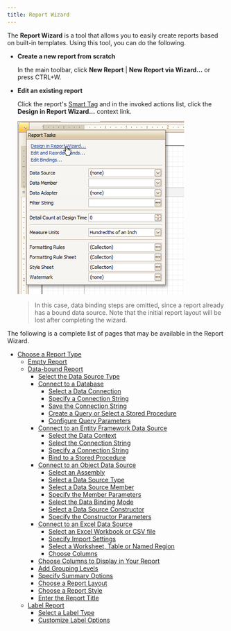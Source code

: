 ```yaml
---
title: Report Wizard
---
```

The **Report Wizard** is a tool that allows you to easily create reports based on built-in templates. Using this tool, you can do the following.
* **Create a new report from scratch**
	
	In the main toolbar, click **New Report** | **New Report via Wizard...** or press CTRL+W.
* **Edit an existing report**
	
	Click the report's [Smart Tag](../../../../interface-elements-for-desktop/articles/report-designer/report-designer-for-winforms/report-designer-reference/report-designer-ui/smart-tag.md) and in the invoked actions list, click the **Design in Report Wizard...** context link.
	
	![RD_ReportWizard_0](../../../images/Img8543.png)
	
	> In this case, data binding steps are omitted, since a report already has a bound data source. Note that the initial report layout will be lost after completing the wizard.

The following is a complete list of pages that may be available in the Report Wizard.
* [Choose a Report Type](../../../../interface-elements-for-desktop/articles/report-designer/report-designer-for-winforms/report-wizard/choose-a-report-type.md)
	* [Empty Report](../../../../interface-elements-for-desktop/articles/report-designer/report-designer-for-winforms/report-wizard/empty-report.md)
	* [Data-bound Report](../../../../interface-elements-for-desktop/articles/report-designer/report-designer-for-winforms/report-wizard/data-bound-report.md)
		* [Select the Data Source Type](../../../../interface-elements-for-desktop/articles/report-designer/report-designer-for-winforms/report-wizard/data-bound-report/select-the-data-source-type.md)
		* [Connect to a Database](../../../../interface-elements-for-desktop/articles/report-designer/report-designer-for-winforms/report-wizard/data-bound-report/connect-to-a-database.md)
			* [Select a Data Connection](../../../../interface-elements-for-desktop/articles/report-designer/report-designer-for-winforms/report-wizard/data-bound-report/connect-to-a-database/select-a-data-connection.md)
			* [Specify a Connection String](../../../../interface-elements-for-desktop/articles/report-designer/report-designer-for-winforms/report-wizard/data-bound-report/connect-to-a-database/specify-a-connection-string.md)
			* [Save the Connection String](../../../../interface-elements-for-desktop/articles/report-designer/report-designer-for-winforms/report-wizard/data-bound-report/connect-to-a-database/save-the-connection-string.md)
			* [Create a Query or Select a Stored Procedure](../../../../interface-elements-for-desktop/articles/report-designer/report-designer-for-winforms/report-wizard/data-bound-report/connect-to-a-database/create-a-query-or-select-a-stored-procedure.md)
			* [Configure Query Parameters](../../../../interface-elements-for-desktop/articles/report-designer/report-designer-for-winforms/report-wizard/data-bound-report/connect-to-a-database/configure-query-parameters.md)
		* [Connect to an Entity Framework Data Source](../../../../interface-elements-for-desktop/articles/report-designer/report-designer-for-winforms/report-wizard/data-bound-report/connect-to-an-entity-framework-data-source.md)
			* [Select the Data Context](../../../../interface-elements-for-desktop/articles/report-designer/report-designer-for-winforms/report-wizard/data-bound-report/connect-to-an-entity-framework-data-source/select-the-data-context.md)
			* [Select the Connection String](../../../../interface-elements-for-desktop/articles/report-designer/report-designer-for-winforms/report-wizard/data-bound-report/connect-to-an-entity-framework-data-source/select-the-connection-string.md)
			* [Specify a Connection String](../../../../interface-elements-for-desktop/articles/report-designer/report-designer-for-winforms/report-wizard/data-bound-report/connect-to-an-entity-framework-data-source/specify-a-connection-string.md)
			* [Bind to a Stored Procedure](../../../../interface-elements-for-desktop/articles/report-designer/report-designer-for-winforms/report-wizard/data-bound-report/connect-to-an-entity-framework-data-source/bind-to-a-stored-procedure.md)
		* [Connect to an Object Data Source](../../../../interface-elements-for-desktop/articles/report-designer/report-designer-for-winforms/report-wizard/data-bound-report/connect-to-an-object-data-source.md)
			* [Select an Assembly](../../../../interface-elements-for-desktop/articles/report-designer/report-designer-for-winforms/report-wizard/data-bound-report/connect-to-an-object-data-source/select-an-assembly.md)
			* [Select a Data Source Type](../../../../interface-elements-for-desktop/articles/report-designer/report-designer-for-winforms/report-wizard/data-bound-report/connect-to-an-object-data-source/select-a-data-source-type.md)
			* [Select a Data Source Member](../../../../interface-elements-for-desktop/articles/report-designer/report-designer-for-winforms/report-wizard/data-bound-report/connect-to-an-object-data-source/select-a-data-source-member.md)
			* [Specify the Member Parameters](../../../../interface-elements-for-desktop/articles/report-designer/report-designer-for-winforms/report-wizard/data-bound-report/connect-to-an-object-data-source/specify-the-member-parameters.md)
			* [Select the Data Binding Mode](../../../../interface-elements-for-desktop/articles/report-designer/report-designer-for-winforms/report-wizard/data-bound-report/connect-to-an-object-data-source/select-the-data-binding-mode.md)
			* [Select a Data Source Constructor](../../../../interface-elements-for-desktop/articles/report-designer/report-designer-for-winforms/report-wizard/data-bound-report/connect-to-an-object-data-source/select-a-data-source-constructor.md)
			* [Specify the Constructor Parameters](../../../../interface-elements-for-desktop/articles/report-designer/report-designer-for-winforms/report-wizard/data-bound-report/connect-to-an-object-data-source/specify-the-constructor-parameters.md)
		* [Connect to an Excel Data Source](../../../../interface-elements-for-desktop/articles/report-designer/report-designer-for-winforms/report-wizard/data-bound-report/connect-to-an-excel-data-source.md)
			* [Select an Excel Workbook or CSV file](../../../../interface-elements-for-desktop/articles/report-designer/report-designer-for-winforms/report-wizard/data-bound-report/connect-to-an-excel-data-source/select-an-excel-workbook-or-csv-file.md)
			* [Specify Import Settings](../../../../interface-elements-for-desktop/articles/report-designer/report-designer-for-winforms/report-wizard/data-bound-report/connect-to-an-excel-data-source/specify-import-settings.md)
			* [Select a Worksheet, Table or Named Region](../../../../interface-elements-for-desktop/articles/report-designer/report-designer-for-winforms/report-wizard/data-bound-report/connect-to-an-excel-data-source/select-a-worksheet-table-or-named-region.md)
			* [Choose Columns](../../../../interface-elements-for-desktop/articles/report-designer/report-designer-for-winforms/report-wizard/data-bound-report/connect-to-an-excel-data-source/choose-columns.md)
		* [Choose Columns to Display in Your Report](../../../../interface-elements-for-desktop/articles/report-designer/report-designer-for-winforms/report-wizard/data-bound-report/choose-columns-to-display-in-your-report.md)
		* [Add Grouping Levels](../../../../interface-elements-for-desktop/articles/report-designer/report-designer-for-winforms/report-wizard/data-bound-report/add-grouping-levels.md)
		* [Specify Summary Options](../../../../interface-elements-for-desktop/articles/report-designer/report-designer-for-winforms/report-wizard/data-bound-report/specify-summary-options.md)
		* [Choose a Report Layout](../../../../interface-elements-for-desktop/articles/report-designer/report-designer-for-winforms/report-wizard/data-bound-report/choose-a-report-layout.md)
		* [Choose a Report Style](../../../../interface-elements-for-desktop/articles/report-designer/report-designer-for-winforms/report-wizard/data-bound-report/choose-a-report-style.md)
		* [Enter the Report Title](../../../../interface-elements-for-desktop/articles/report-designer/report-designer-for-winforms/report-wizard/data-bound-report/enter-the-report-title.md)
	* [Label Report](../../../../interface-elements-for-desktop/articles/report-designer/report-designer-for-winforms/report-wizard/label-report.md)
		* [Select a Label Type](../../../../interface-elements-for-desktop/articles/report-designer/report-designer-for-winforms/report-wizard/label-report/select-a-label-type.md)
		* [Customize Label Options](../../../../interface-elements-for-desktop/articles/report-designer/report-designer-for-winforms/report-wizard/label-report/customize-label-options.md)